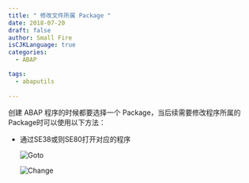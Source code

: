 ```yaml
---
title: " 修改文件所属 Package "
date: 2018-07-20
draft: false
author: Small Fire
isCJKLanguage: true
categories: 
  - ABAP

tags: 
  - abaputils
 
---
```


创建 ABAP 程序的时候都要选择一个 Package，当后续需要修改程序所属的Package时可以使用以下方法：

- 通过SE38或则SE80打开对应的程序

  ![Goto](/images/ABAP/Package.png)

  ![Change](/images/ABAP/Package2.png)